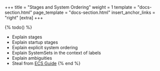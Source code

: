 +++
title = "Stages and System Ordering"
weight = 1
template = "docs-section.html"
page_template = "docs-section.html"
insert_anchor_links = "right"
[extra]
+++

{% todo() %}

* Explain stages
* Explain startup stages
* Explain explicit system ordering
* Explain SystemSets in the context of labels
* Explain ambiguities
* Steal from [ECS Guide](https://github.com/bevyengine/bevy/blob/main/examples/ecs/ecs_guide.rs#L282)
{% end %}
